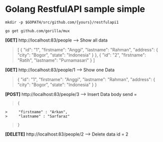 
# Golang RestfulAPI sample simple


    mkdir -p $GOPATH/src/github.com/{yours}/restfulapi1

    go get github.com/gorilla/mux

**[GET]** http://localhost:83/people --> Show all data

> [
>     {
>         "id": "1",
>         "firstname": "Anggi",
>         "lastname": "Rahman",
>         "address": {
>             "city": "Bogor",
>             "state": "Indonesia"
>         }
>     },
>     {
>         "id": "2",
>         "firstname": "Ratih",
>         "lastname": "Purnamasari"
>     } ]

**[GET]** http://localhost:83/people/1 --> Show one Data

> {
>     "id": "1",
>     "firstname": "Anggi",
>     "lastname": "Rahman",
>     "address": {
>         "city": "Bogor",
>         "state": "Indonesia"
>     } }

**[POST]** http://localhost:83/people/3 --> Insert Data
    body send =

>     {
	>     "firstname" : "Arkan",
	>     "lastname" : "Sarfaraz"
>     }

**[DELETE]** http://localhost:83/people/2 --> Delete data  id = 2

